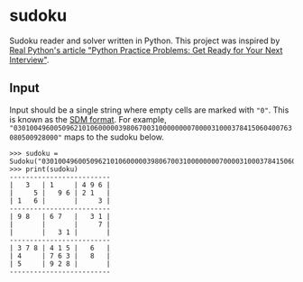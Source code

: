 # sudoku
Sudoku reader and solver written in Python. This project was inspired by [Real Python's article "Python Practice Problems: Get Ready for Your Next Interview"](https://realpython.com/python-practice-problems/#python-practice-problem-5-sudoku-solver).

## Input

Input should be a single string where empty cells are marked with `"0"`. This is known as the [SDM format](http://www.sudocue.net/fileformats.php). For example, `"030100496005096210106000003980670031000000007000031000378415060400763080500928000"` maps to the sudoku below.

```
>>> sudoku = Sudoku("030100496005096210106000003980670031000000007000031000378415060400763080500928000")
>>> print(sudoku)
-------------------------
|   3   | 1     | 4 9 6 |
|     5 |   9 6 | 2 1   |
| 1   6 |       |     3 |
-------------------------
| 9 8   | 6 7   |   3 1 |
|       |       |     7 |
|       |   3 1 |       |
-------------------------
| 3 7 8 | 4 1 5 |   6   |
| 4     | 7 6 3 |   8   |
| 5     | 9 2 8 |       |
-------------------------
```
